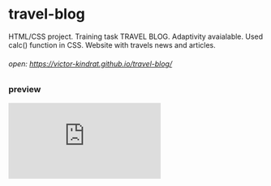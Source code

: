 # travel-blog
HTML/CSS project. Training task TRAVEL BLOG. Adaptivity avaialable. Used calc() function in CSS.  Website with travels news and articles.

###### open: https://victor-kindrat.github.io/travel-blog/

### preview 
![prev image](https://files.fm/thumb_show.php?i=dgem9w5jw "preview")
